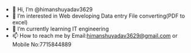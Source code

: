 - 👋 Hi, I’m @himanshuyadav3629
- 👀 I’m interested in Web developing Data entry File converting(PDF to excel)
- 🌱 I’m currently learning IT engineering
- 📫 How to reach me by Email:himanshuyadav3629@gmail.com or Mobile No:7715844889

<!---
himanshuyadav3629/himanshuyadav3629 is a ✨ special ✨ repository because its `README.md` (this file) appears on your GitHub profile.
You can click the Preview link to take a look at your changes.
--->
